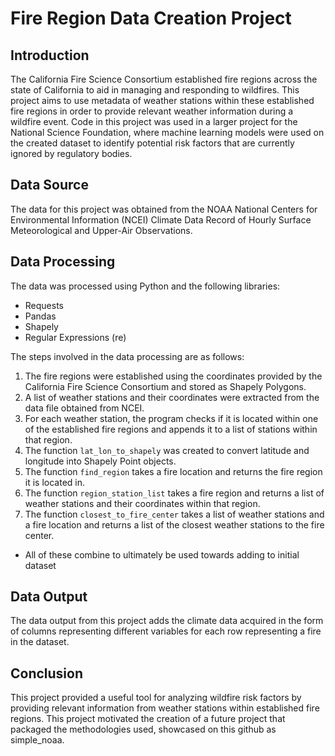 # Fire Region Data Creation Project

## Introduction

The California Fire Science Consortium established fire regions across the state of California to aid in managing and responding to wildfires. This project aims to use metadata of weather stations within these established fire regions in order to provide relevant weather information during a wildfire event. Code in this project was used in a larger project for the National Science Foundation, where machine learning models were used on the created dataset to identify potential risk factors that are currently ignored by regulatory bodies.  

## Data Source

The data for this project was obtained from the NOAA National Centers for Environmental Information (NCEI) Climate Data Record of Hourly Surface Meteorological and Upper-Air Observations.

## Data Processing

The data was processed using Python and the following libraries:

- Requests
- Pandas
- Shapely
- Regular Expressions (re)

The steps involved in the data processing are as follows:

1. The fire regions were established using the coordinates provided by the California Fire Science Consortium and stored as Shapely Polygons.
2. A list of weather stations and their coordinates were extracted from the data file obtained from NCEI.
3. For each weather station, the program checks if it is located within one of the established fire regions and appends it to a list of stations within that region.
4. The function `lat_lon_to_shapely` was created to convert latitude and longitude into Shapely Point objects.
5. The function `find_region` takes a fire location and returns the fire region it is located in.
6. The function `region_station_list` takes a fire region and returns a list of weather stations and their coordinates within that region.
7. The function `closest_to_fire_center` takes a list of weather stations and a fire location and returns a list of the closest weather stations to the fire center.

- All of these combine to ultimately be used towards adding to initial dataset

## Data Output

The data output from this project adds the climate data acquired in the form of columns representing different variables for each row representing a fire in the dataset.

## Conclusion

This project provided a useful tool for analyzing wildfire risk factors by providing relevant information from weather stations within established fire regions. This project motivated the creation of a future project that packaged the methodologies used, showcased on this github as simple_noaa. 
